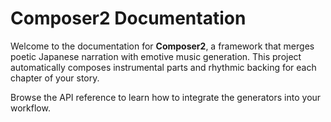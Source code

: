 # Composer2 Documentation

Welcome to the documentation for **Composer2**, a framework that merges poetic Japanese narration with emotive music generation. This project automatically composes instrumental parts and rhythmic backing for each chapter of your story.

Browse the API reference to learn how to integrate the generators into your workflow.
